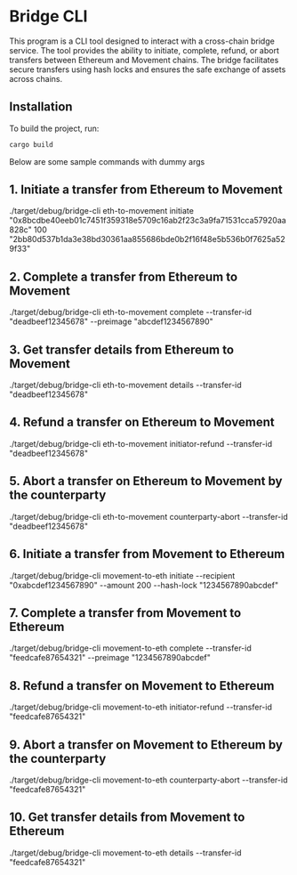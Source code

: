 # Bridge CLI

This program is a CLI tool designed to interact with a cross-chain bridge service. The tool provides the ability to initiate, complete, refund, or abort transfers between Ethereum and Movement chains. The bridge facilitates secure transfers using hash locks and ensures the safe exchange of assets across chains.

## Installation

To build the project, run:

```bash
cargo build
``````

Below are some sample commands with dummy args

## 1. Initiate a transfer from Ethereum to Movement
./target/debug/bridge-cli eth-to-movement initiate "0x8bcdbe40eeb01c7451f359318e5709c16ab2f23c3a9fa71531cca57920aa828c" 100 "2bb80d537b1da3e38bd30361aa855686bde0b2f16f48e5b536b0f7625a529f33"

## 2. Complete a transfer from Ethereum to Movement
./target/debug/bridge-cli eth-to-movement complete --transfer-id "deadbeef12345678" --preimage "abcdef1234567890"

## 3. Get transfer details from Ethereum to Movement
./target/debug/bridge-cli eth-to-movement details --transfer-id "deadbeef12345678"

## 4. Refund a transfer on Ethereum to Movement
./target/debug/bridge-cli eth-to-movement initiator-refund --transfer-id "deadbeef12345678"

## 5. Abort a transfer on Ethereum to Movement by the counterparty
./target/debug/bridge-cli eth-to-movement counterparty-abort --transfer-id "deadbeef12345678"

## 6. Initiate a transfer from Movement to Ethereum
./target/debug/bridge-cli movement-to-eth initiate --recipient "0xabcdef1234567890" --amount 200 --hash-lock "1234567890abcdef"

## 7. Complete a transfer from Movement to Ethereum
./target/debug/bridge-cli movement-to-eth complete --transfer-id "feedcafe87654321" --preimage "1234567890abcdef"

## 8. Refund a transfer on Movement to Ethereum
./target/debug/bridge-cli movement-to-eth initiator-refund --transfer-id "feedcafe87654321"

## 9. Abort a transfer on Movement to Ethereum by the counterparty
./target/debug/bridge-cli movement-to-eth counterparty-abort --transfer-id "feedcafe87654321"

## 10. Get transfer details from Movement to Ethereum
./target/debug/bridge-cli movement-to-eth details --transfer-id "feedcafe87654321"

